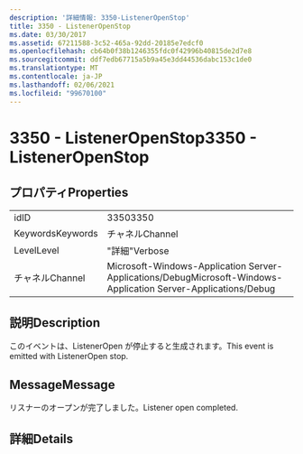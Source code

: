 ```yaml
---
description: '詳細情報: 3350-ListenerOpenStop'
title: 3350 - ListenerOpenStop
ms.date: 03/30/2017
ms.assetid: 67211588-3c52-465a-92dd-20185e7edcf0
ms.openlocfilehash: cb64b0f38b1246355fdc0f42996b40815de2d7e8
ms.sourcegitcommit: ddf7edb67715a5b9a45e3dd44536dabc153c1de0
ms.translationtype: MT
ms.contentlocale: ja-JP
ms.lasthandoff: 02/06/2021
ms.locfileid: "99670100"
---
```

# <a name="3350---listeneropenstop"></a><span data-ttu-id="aef84-103">3350 - ListenerOpenStop</span><span class="sxs-lookup"><span data-stu-id="aef84-103">3350 - ListenerOpenStop</span></span>

## <a name="properties"></a><span data-ttu-id="aef84-104">プロパティ</span><span class="sxs-lookup"><span data-stu-id="aef84-104">Properties</span></span>  
  
|||  
|-|-|  
|<span data-ttu-id="aef84-105">id</span><span class="sxs-lookup"><span data-stu-id="aef84-105">ID</span></span>|<span data-ttu-id="aef84-106">3350</span><span class="sxs-lookup"><span data-stu-id="aef84-106">3350</span></span>|  
|<span data-ttu-id="aef84-107">Keywords</span><span class="sxs-lookup"><span data-stu-id="aef84-107">Keywords</span></span>|<span data-ttu-id="aef84-108">チャネル</span><span class="sxs-lookup"><span data-stu-id="aef84-108">Channel</span></span>|  
|<span data-ttu-id="aef84-109">Level</span><span class="sxs-lookup"><span data-stu-id="aef84-109">Level</span></span>|<span data-ttu-id="aef84-110">"詳細"</span><span class="sxs-lookup"><span data-stu-id="aef84-110">Verbose</span></span>|  
|<span data-ttu-id="aef84-111">チャネル</span><span class="sxs-lookup"><span data-stu-id="aef84-111">Channel</span></span>|<span data-ttu-id="aef84-112">Microsoft-Windows-Application Server-Applications/Debug</span><span class="sxs-lookup"><span data-stu-id="aef84-112">Microsoft-Windows-Application Server-Applications/Debug</span></span>|  
  
## <a name="description"></a><span data-ttu-id="aef84-113">説明</span><span class="sxs-lookup"><span data-stu-id="aef84-113">Description</span></span>  

 <span data-ttu-id="aef84-114">このイベントは、ListenerOpen が停止すると生成されます。</span><span class="sxs-lookup"><span data-stu-id="aef84-114">This event is emitted with ListenerOpen stop.</span></span>  
  
## <a name="message"></a><span data-ttu-id="aef84-115">Message</span><span class="sxs-lookup"><span data-stu-id="aef84-115">Message</span></span>  

 <span data-ttu-id="aef84-116">リスナーのオープンが完了しました。</span><span class="sxs-lookup"><span data-stu-id="aef84-116">Listener open completed.</span></span>  
  
## <a name="details"></a><span data-ttu-id="aef84-117">詳細</span><span class="sxs-lookup"><span data-stu-id="aef84-117">Details</span></span>
